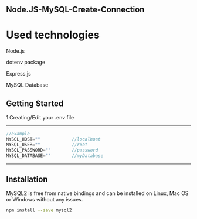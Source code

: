 ## Node.JS-MySQL-Create-Connection

# Used technologies

Node.js

dotenv package

Express.js

MySQL Database

## Getting Started

1.Creating/Edit your .env file

-------
```js
//example
MYSQL_HOST=""            //localhost 
MYSQL_USER=""            //root
MYSQL_PASSWORD=""        //password
MYSQL_DATABASE=""        //myDatabase
```
-------

## Installation

MySQL2 is free from native bindings and can be installed on Linux, Mac OS or Windows without any issues.

```bash
npm install --save mysql2
```







